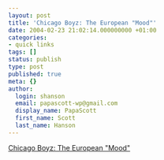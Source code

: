 ```yaml
---
layout: post
title: 'Chicago Boyz: The European "Mood"'
date: 2004-02-23 21:02:14.000000000 +01:00
categories:
- quick links
tags: []
status: publish
type: post
published: true
meta: {}
author:
  login: shanson
  email: papascott-wp@gmail.com
  display_name: PapaScott
  first_name: Scott
  last_name: Hanson
---
```

<p><a title="Europe isn't pragmatic, it's an attitude!" href="http://www.chicagoboyz.net/archives/001811.html">Chicago Boyz: The European "Mood"</a></p>
